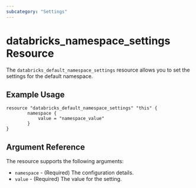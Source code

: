 ```yaml
---
subcategory: "Settings"
---
```


# databricks_namespace_settings Resource

The `databricks_default_namespace_settings` resource allows you to set the settings for the default namespace.

## Example Usage

```hcl
resource "databricks_default_namespace_settings" "this" {
		namespace {
			value = "namespace_value"
		}
}
```

## Argument Reference

The resource supports the following arguments:

* `namespace` - (Required) The configuration details.
* `value` - (Required) The value for the setting.


